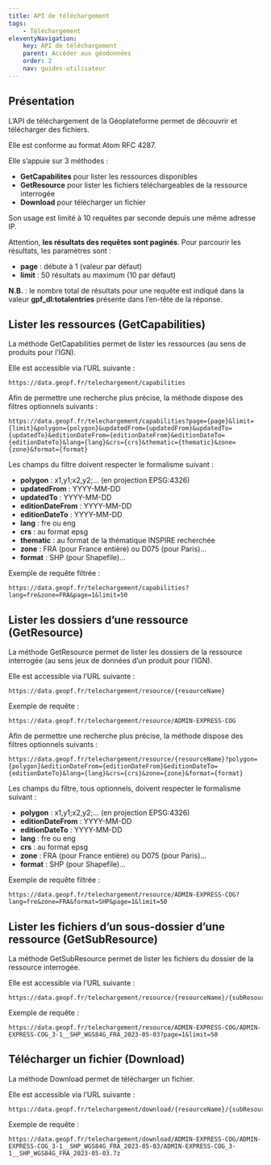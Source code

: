 ```yaml
---
title: API de téléchargement
tags:
    - Téléchargement
eleventyNavigation:
    key: API de téléchargement
    parent: Accéder aux géodonnées
    order: 2
    nav: guides-utilisateur
---
```


## Présentation

L’API de téléchargement de la Géoplateforme permet de découvrir et télécharger des fichiers.

Elle est conforme au format Atom RFC 4287.

Elle s’appuie sur 3 méthodes&nbsp;:

- **GetCapabilites** pour lister les ressources disponibles
- **GetResource** pour lister les fichiers téléchargeables de la ressource interrogée
- **Download** pour télécharger un fichier

Son usage est limité à 10 requêtes par seconde depuis une même adresse IP.

Attention, **les résultats des requêtes sont paginés**. Pour parcourir les résultats, les paramètres sont&nbsp;:

- **page**&nbsp;: débute à 1 (valeur par défaut)
- **limit**&nbsp;: 50 résultats au maximum (10 par défaut)

**N.B.**&nbsp;: le nombre total de résultats pour une requête est indiqué dans la valeur **gpf_dl:totalentries** présente dans l’en-tête de la réponse.

## Lister les ressources (GetCapabilities)

La méthode GetCapabilities permet de lister les ressources (au sens de produits pour l’IGN).

Elle est accessible via l’URL suivante&nbsp;:

```plain
https://data.geopf.fr/telechargement/capabilities
```

Afin de permettre une recherche plus précise, la méthode dispose des filtres optionnels suivants&nbsp;:

```plain
https://data.geopf.fr/telechargement/capabilities?page={page}&limit={limit}&polygon={polygon}&updatedFrom={updatedFrom}&updatedTo={updatedTo}&editionDateFrom={editionDateFrom}&editionDateTo={editionDateTo}&lang={lang}&crs={crs}&thematic={thematic}&zone={zone}&format={format}
```

Les champs du filtre doivent respecter le formalisme suivant&nbsp;:

- **polygon**&nbsp;: x1,y1;x2,y2;… (en projection EPSG:4326)
- **updatedFrom**&nbsp;: YYYY-MM-DD
- **updatedTo**&nbsp;: YYYY-MM-DD
- **editionDateFrom**&nbsp;: YYYY-MM-DD
- **editionDateTo**&nbsp;: YYYY-MM-DD
- **lang**&nbsp;: fre ou eng
- **crs**&nbsp;: au format epsg
- **thematic**&nbsp;: au format de la thématique INSPIRE recherchée
- **zone**&nbsp;: FRA (pour France entière) ou D075 (pour Paris)...
- **format**&nbsp;: SHP (pour Shapefile)...

Exemple de requête filtrée&nbsp;:

```plain
https://data.geopf.fr/telechargement/capabilities?lang=fre&zone=FRA&page=1&limit=50
```

## Lister les dossiers d’une ressource (GetResource)

La méthode GetResource permet de lister les dossiers de la ressource interrogée (au sens jeux de données d’un produit pour l’IGN).

Elle est accessible via l’URL suivante&nbsp;:

```plain
https://data.geopf.fr/telechargement/resource/{resourceName}
```

Exemple de requête&nbsp;:

```plain
https://data.geopf.fr/telechargement/resource/ADMIN-EXPRESS-COG
```

Afin de permettre une recherche plus précise, la méthode dispose des filtres optionnels suivants&nbsp;:

```plain
https://data.geopf.fr/telechargement/resource/{resourceName}?polygon={polygon}&editionDateFrom={editionDateFrom}&editionDateTo={editionDateTo}&lang={lang}&crs={crs}&zone={zone}&format={format}
```

Les champs du filtre, tous optionnels, doivent respecter le formalisme suivant&nbsp;:

- **polygon**&nbsp;: x1,y1;x2,y2;… (en projection EPSG:4326)
- **editionDateFrom**&nbsp;: YYYY-MM-DD
- **editionDateTo**&nbsp;: YYYY-MM-DD
- **lang**&nbsp;: fre ou eng
- **crs**&nbsp;: au format epsg
- **zone**&nbsp;: FRA (pour France entière) ou D075 (pour Paris)...
- **format**&nbsp;: SHP (pour Shapefile)...

Exemple de requête filtrée&nbsp;:

```plain
https://data.geopf.fr/telechargement/resource/ADMIN-EXPRESS-COG?lang=fre&zone=FRA&format=SHP&page=1&limit=50
```

## Lister les fichiers d’un sous-dossier d’une ressource (GetSubResource)

La méthode GetSubResource permet de lister les fichiers du dossier de la ressource interrogée.

Elle est accessible via l’URL suivante&nbsp;:

```plain
https://data.geopf.fr/telechargement/resource/{resourceName}/{subResourceName}
```

Exemple de requête&nbsp;:

```plain
https://data.geopf.fr/telechargement/resource/ADMIN-EXPRESS-COG/ADMIN-EXPRESS-COG_3-1__SHP_WGS84G_FRA_2023-05-03?page=1&limit=50
```

## Télécharger un fichier (Download)

La méthode Download permet de télécharger un fichier.

Elle est accessible via l’URL suivante&nbsp;:

```plain
https://data.geopf.fr/telechargement/download/{resourceName}/{subResourceName}/{fileName}
```

Exemple de requête&nbsp;:

```plain
https://data.geopf.fr/telechargement/download/ADMIN-EXPRESS-COG/ADMIN-EXPRESS-COG_3-1__SHP_WGS84G_FRA_2023-05-03/ADMIN-EXPRESS-COG_3-1__SHP_WGS84G_FRA_2023-05-03.7z
```
